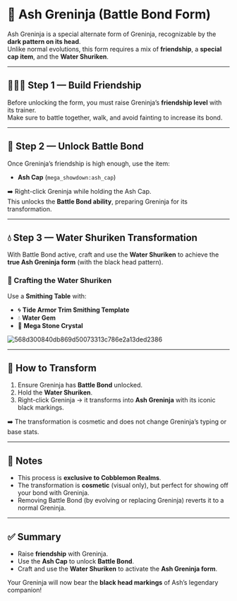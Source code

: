 # 🌊 Ash Greninja (Battle Bond Form)

Ash Greninja is a special alternate form of Greninja, recognizable by the **dark pattern on its head**.  
Unlike normal evolutions, this form requires a mix of **friendship**, a **special cap item**, and the **Water Shuriken**.

---

## 🧑‍🤝‍🧑 Step 1 — Build Friendship

Before unlocking the form, you must raise Greninja’s **friendship level** with its trainer.  
Make sure to battle together, walk, and avoid fainting to increase its bond.

---

## 🎩 Step 2 — Unlock Battle Bond

Once Greninja’s friendship is high enough, use the item:  

- **Ash Cap** (`mega_showdown:ash_cap`)  

➡️ Right-click Greninja while holding the Ash Cap.  
This unlocks the **Battle Bond ability**, preparing Greninja for its transformation.

---

## 💧 Step 3 — Water Shuriken Transformation

With Battle Bond active, craft and use the **Water Shuriken** to achieve the **true Ash Greninja form** (with the black head pattern).  

### 🔧 Crafting the Water Shuriken

Use a **Smithing Table** with:

- 🌀 **Tide Armor Trim Smithing Template**  
- 💧 **Water Gem**  
- 💠 **Mega Stone Crystal**

![568d300840db869d50073313c786e2a13ded2386](https://github.com/user-attachments/assets/2ae3b855-aed0-4cf5-94f1-96237130b0bf)


---

## 🎯 How to Transform

1. Ensure Greninja has **Battle Bond** unlocked.  
2. Hold the **Water Shuriken**.  
3. Right-click Greninja → it transforms into **Ash Greninja** with its iconic black markings.  

➡️ The transformation is cosmetic and does not change Greninja’s typing or base stats.

---

## 📌 Notes

- This process is **exclusive to Cobblemon Realms**.  
- The transformation is **cosmetic** (visual only), but perfect for showing off your bond with Greninja.  
- Removing Battle Bond (by evolving or replacing Greninja) reverts it to a normal Greninja.

---

## ✅ Summary

- Raise **friendship** with Greninja.  
- Use the **Ash Cap** to unlock **Battle Bond**.  
- Craft and use the **Water Shuriken** to activate the **Ash Greninja form**.  

Your Greninja will now bear the **black head markings** of Ash’s legendary companion!
